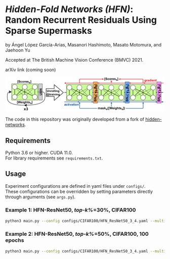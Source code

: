 # <em>Hidden-Fold Networks (HFN)</em>: Random Recurrent Residuals Using Sparse Supermasks

by Ángel López García-Arias, Masanori Hashimoto, Masato Motomura, and Jaehoon Yu

Accepted at The British Machine Vision Conference (BMVC) 2021.

arXiv link (coming soon)

<p align="center">
<img width="1100" src="images/teaser.png">
</p>

The code in this repository was originally developed from a fork of [hidden-networks](https://github.com/allenai/hidden-networks).  

## Requirements
Python 3.6 or higher. CUDA 11.0.  
For library requirements see ```requirements.txt```.

## Usage
Experiment configurations are defined in yaml files under ```configs/```.  
These configurations can be overridden by setting parameters directly through arguments (see ```args.py```).

### Example 1: HFN-ResNet50, <em>top-k%</em>=30%, CIFAR100
```bash
python3 main.py --config configs/CIFAR100/HFN_ResNet50_3_4.yaml --multigpu 0
```

### Example 2: HFN-ResNet50, <em>top-k%</em>=50%, CIFAR100, 100 epochs
```bash
python3 main.py --config configs/CIFAR100/HFN_ResNet50_3_4.yaml --multigpu 0 --top_k=0.5 --epochs 100
```
